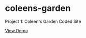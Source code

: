 # coleens-garden
Project 1: Coleen's Garden Coded Site

[View Demo](https://eiwanaga.github.io/coleens-garden)